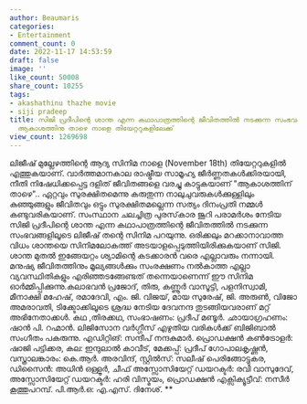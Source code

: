 ```yaml
---
author: Beaumaris
categories:
- Entertainment
comment_count: 0
date: 2022-11-17 14:53:59
draft: false
image: ''
like_count: 50008
share_count: 10255
tags:
- akashathinu thazhe movie
- siji pradeep
title: സിജി പ്രദീപിന്റെ ശാന്ത എന്ന കഥാപാത്രത്തിന്റെ ജീവിതത്തിൽ നടക്കുന്ന സംഭവങ്ങളിലൂടെ
  ആകാശത്തിനു താഴെ നാളെ തിയേറ്ററുകളിലേക്ക്
view_count: 1269698
---
```


ലിജീഷ് മുല്ലേഴത്തിന്റെ ആദ്യ സിനിമ നാളെ (November 18th) തിയേറ്ററുകളിൽ എത്തുകയാണ്. വാർത്തമാനകാല രാഷ്ട്രീയ സാമൂഹ്യ ജീർണ്ണതകൾക്കിരയായി, നീതി നിഷേധിക്കപ്പെട്ട ദളിത്‌ ജീവിതങ്ങളെ വരച്ചു കാട്ടുകയാണ് "ആകാശത്തിന് താഴെ".. ഏറ്റവും സുരക്ഷിതമെന്നു കരുതുന്ന നാലുചുവരുകൾക്കുള്ളിലും കുഞ്ഞുങ്ങളും ജീവിതവും ഒട്ടും സുരക്ഷിതമല്ലെന്ന സത്യം ദിനംപ്രതി നമ്മൾ കണ്ടുവരികയാണ്. സംസ്ഥാന ചലച്ചിത്ര പുരസ്‌കാര ജൂറി പരാമർശം നേടിയ സിജി പ്രദീപിന്റെ ശാന്ത എന്ന കഥാപാത്രത്തിന്റെ ജീവിതത്തിൽ നടക്കുന്ന സംഭവങ്ങളിലൂടെ ലിജീഷ് തന്റെ സിനിമ പറയുന്നു. ഒരിക്കലും മറക്കാനാവാത്ത വിധം ശാന്തയെ സിനിമലോകത്ത് അടയാളപ്പെടുത്തിയിരിക്കുകയാണ് സിജി. ശാന്ത മുതൽ ഇങ്ങേയറ്റം ശ്യാമിന്റെ കടക്കാരൻ വരെ എല്ലാവരും നന്നായി. മനുഷ്യ ജീവിതത്തിനും മൂല്യങ്ങൾക്കും സംരക്ഷണം നൽകാത്ത എല്ലാ വ്യവസ്ഥിതികളും എരിഞ്ഞടങ്ങേണ്ടത് തന്നെയാണെന്ന് ഈ സിനിമ ഓർമ്മിപ്പിക്കുന്നു.കലാഭവൻ പ്രജോദ്, തിരു, കണ്ണൂർ വാസൂട്ടി, പളനിസ്വാമി, മീനാക്ഷി മഹേഷ്, രമാദേവി, എം. ജി. വിജയ്, മായ സുരേഷ്, ജി. അരുൺ, വിജോ അമരാവതി, ടിക്ക്ടോക്കിലൂടെ ശ്രദ്ധ നേടിയ ദേവനന്ദ തുടങ്ങിയവരാണ് മറ്റ് അഭിനേതാക്കൾ. കഥ ,തിരക്കഥ, സംഭാഷണം: പ്രദീപ് മണ്ടൂർ. ഛായാഗ്രഹണം: ഷാൻ പി. റഹ്മാൻ. ലിജിസോന വർഗ്ഗീസ് എഴുതിയ വരികൾക്ക് ബിജിബാൽ സംഗീതം പകരുന്നു. എഡിറ്റിങ്: സന്ദീപ് നന്ദകുമാർ. പ്രൊഡക്ഷൻ കൺട്രോളർ: ഷാജി പട്ടിക്കര, കല: ഇന്ദുലാൽ കാവീട്, മേക്കപ്പ്: പ്രദീപ് ഗോപാലകൃഷ്ണൻ, വസ്ത്രാലങ്കാരം: കെ.ആർ. അരവിന്ദ്, സ്റ്റിൽസ്: സലീഷ് പെരിങ്ങോട്ടുകര, ഡിസൈൻ: അധിൻ ഒള്ളൂർ, ചീഫ് അസ്സോസിയേറ്റ് ഡയറക്ടർ: രവി വാസുദേവ്, അസ്സോസിയേറ്റ് ഡയറക്ടർ: ഹരി വിസ്മയം, പ്രൊഡക്ഷൻ എക്സിക്യൂട്ടീവ്: നസീർ കൂത്തുപറമ്പ്. പി.ആർ.ഒ: എ.എസ്. ദിനേശ്. **